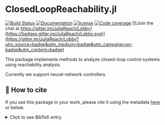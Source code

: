 # ClosedLoopReachability.jl

[![Build Status](https://github.com/JuliaReach/ClosedLoopReachability.jl/actions/workflows/ci.yml/badge.svg?branch=master)](https://github.com/JuliaReach/ClosedLoopReachability.jl/actions/workflows/ci.yml?query=branch%3Amaster)
[![Documentation](https://img.shields.io/badge/docs-latest-blue.svg)](https://juliareach.github.io/ClosedLoopReachability.jl/dev/)
[![license](https://img.shields.io/github/license/mashape/apistatus.svg?maxAge=2592000)](https://github.com/juliareach/ClosedLoopReachability.jl/blob/master/LICENSE)
[![Code coverage](http://codecov.io/github/JuliaReach/ClosedLoopReachability.jl/coverage.svg?branch=master)](https://codecov.io/github/JuliaReach/ClosedLoopReachability.jl?branch=master)
[![Join the chat at https://gitter.im/JuliaReach/Lobby](https://badges.gitter.im/JuliaReach/Lobby.svg)](https://gitter.im/JuliaReach/Lobby?utm_source=badge&utm_medium=badge&utm_campaign=pr-badge&utm_content=badge)

This package implements methods to analyze closed-loop control systems using reachability analysis.

Currently we support neural-network controllers.


## 📜 How to cite

If you use this package in your work, please cite it using the metadata [here](CITATION.bib) or below.

<details>
<summary>Click to see BibTeX entry. </summary>

```
@inproceedings{SchillingFG22,
  author    = {Christian Schilling and
               Marcelo Forets and
               Sebasti{\'{a}}n Guadalupe},
  title     = {Verification of Neural-Network Control Systems by Integrating {T}aylor
               Models and Zonotopes},
  booktitle = {{AAAI}},
  pages     = {8169--8177},
  publisher = {{AAAI} Press},
  year      = {2022},
  url       = {https://ojs.aaai.org/index.php/AAAI/article/view/20790},
  doi       = {10.1609/aaai.v36i7.20790}
}
```

</details>
